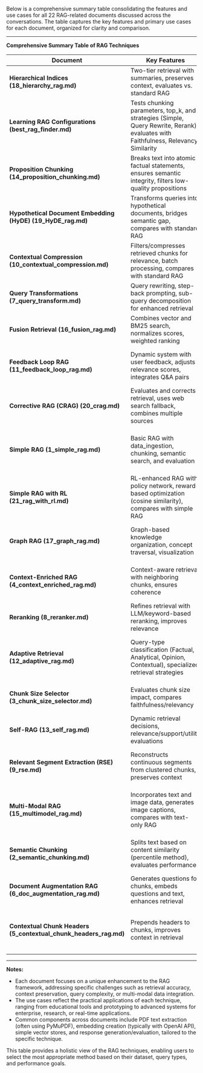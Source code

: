 Below is a comprehensive summary table consolidating the features and use cases for all 22 RAG-related documents discussed across the conversations. The table captures the key features and primary use cases for each document, organized for clarity and comparison.

---

**Comprehensive Summary Table of RAG Techniques**

| **Document**                                                     | **Key Features**                                                                                                                     | **Primary Use Cases**                                                             |
| ---------------------------------------------------------------- | ------------------------------------------------------------------------------------------------------------------------------------ | --------------------------------------------------------------------------------- |
| **Hierarchical Indices (18_hierarchy_rag.md)**                   | Two-tier retrieval with summaries, preserves context, evaluates vs. standard RAG                                                     | Large document collections, context-sensitive queries, efficient retrieval        |
| **Learning RAG Configurations (best_rag_finder.md)**             | Tests chunking parameters, top_k, and strategies (Simple, Query Rewrite, Rerank); evaluates with Faithfulness, Relevancy, Similarity | RAG optimization, educational tool, performance benchmarking                      |
| **Proposition Chunking (14_proposition_chunking.md)**            | Breaks text into atomic factual statements, ensures semantic integrity, filters low-quality propositions                             | Fact-based retrieval, granular knowledge bases, noise reduction                   |
| **Hypothetical Document Embedding (HyDE) (19_HyDE_rag.md)**      | Transforms queries into hypothetical documents, bridges semantic gap, compares with standard RAG                                     | Complex queries, semantic search, cross-domain retrieval                          |
| **Contextual Compression (10_contextual_compression.md)**        | Filters/compresses retrieved chunks for relevance, batch processing, compares with standard RAG                                      | Noise reduction, efficient context use, high-relevance outputs                    |
| **Query Transformations (7_query_transform.md)**                 | Query rewriting, step-back prompting, sub-query decomposition for enhanced retrieval                                                 | Complex query handling, contextual retrieval, precision improvement               |
| **Fusion Retrieval (16_fusion_rag.md)**                          | Combines vector and BM25 search, normalizes scores, weighted ranking                                                                 | Hybrid search needs, diverse query types, robust retrieval                        |
| **Feedback Loop RAG (11_feedback_loop_rag.md)**                  | Dynamic system with user feedback, adjusts relevance scores, integrates Q&A pairs                                                    | Continuous improvement, personalized knowledge bases, adaptive systems            |
| **Corrective RAG (CRAG) (20_crag.md)**                           | Evaluates and corrects retrieval, uses web search fallback, combines multiple sources                                                | Incomplete knowledge bases, high-reliability systems, dynamic information needs   |
| **Simple RAG (1_simple_rag.md)**                                 | Basic RAG with data_ingestion, chunking, semantic search, and evaluation                                                             | Beginner implementation, small-scale knowledge bases, baseline for comparison     |
| **Simple RAG with RL (21_rag_with_rl.md)**                       | RL-enhanced RAG with policy network, reward-based optimization (cosine similarity), compares with simple RAG                         | Accuracy optimization, adaptive retrieval, advanced RAG research                  |
| **Graph RAG (17_graph_rag.md)**                                  | Graph-based knowledge organization, concept traversal, visualization                                                                 | Complex query resolution, explainable AI, context-rich retrieval                  |
| **Context-Enriched RAG (4_context_enriched_rag.md)**             | Context-aware retrieval with neighboring chunks, ensures coherence                                                                   | Coherent answer generation, context-dependent queries, improved completeness      |
| **Reranking (8_reranker.md)**                                    | Refines retrieval with LLM/keyword-based reranking, improves relevance                                                               | Improved retrieval precision, noise reduction, enhanced response quality          |
| **Adaptive Retrieval (12_adaptive_rag.md)**                      | Query-type classification (Factual, Analytical, Opinion, Contextual), specialized retrieval strategies                               | Diverse query handling, personalized retrieval, high accuracy across domains      |
| **Chunk Size Selector (3_chunk_size_selector.md)**               | Evaluates chunk size impact, compares faithfulness/relevancy                                                                         | RAG optimization, performance benchmarking, educational tool                      |
| **Self-RAG (13_self_rag.md)**                                    | Dynamic retrieval decisions, relevance/support/utility evaluations                                                                   | Efficient retrieval, reliable responses, dynamic query handling                   |
| **Relevant Segment Extraction (RSE) (9_rse.md)**                 | Reconstructs continuous segments from clustered chunks, preserves context                                                            | Coherent context retrieval, comprehensive answers, document analysis              |
| **Multi-Modal RAG (15_multimodel_rag.md)**                       | Incorporates text and image data, generates image captions, compares with text-only RAG                                              | Visual data integration, comprehensive knowledge bases, enhanced query answering  |
| **Semantic Chunking (2_semantic_chunking.md)**                   | Splits text based on content similarity (percentile method), evaluates performance                                                   | Meaningful text segmentation, improved retrieval accuracy, research/prototyping   |
| **Document Augmentation RAG (6_doc_augmentation_rag.md)**        | Generates questions for chunks, embeds questions and text, enhances retrieval                                                        | Enhanced retrieval, knowledge base enrichment, query flexibility                  |
| **Contextual Chunk Headers (5_contextual_chunk_headers_rag.md)** | Prepends headers to chunks, improves context in retrieval                                                                            | Context-aware retrieval, accurate response generation, structured data processing |

---

**Notes:**

- Each document focuses on a unique enhancement to the RAG framework, addressing specific challenges such as retrieval accuracy, context preservation, query complexity, or multi-modal data integration.
- The use cases reflect the practical applications of each technique, ranging from educational tools and prototyping to advanced systems for enterprise, research, or real-time applications.
- Common components across documents include PDF text extraction (often using PyMuPDF), embedding creation (typically with OpenAI API), simple vector stores, and response generation/evaluation, tailored to the specific technique.

This table provides a holistic view of the RAG techniques, enabling users to select the most appropriate method based on their dataset, query types, and performance goals.
